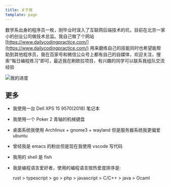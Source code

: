 ```yaml
---
title: 关于我
template: page
---
```


数学系出身的程序员一枚，刚毕业时误入了互联网后端技术的坑，目前在北京一家小的创业公司做技术总监。我自己做了个网站[https://www.dailycodingpractice.com/](https://www.dailycodingpractice.com/) 用来磨练自己的技能同时也希望能帮助到其他程序员，我在百家号和微信公众号上都有自己的自媒体，欢迎关注，搜索“每日编程练习”即可，最近我在刷欧拉项目，有兴趣的同学可以联系我组队交流经验

![我的进度](https://projecteuler.net/profile/xcaptain.png)

## 更多

- 我使用一台 Dell XPS 15 9570(2018) 笔记本
- 我使用一个 Poker 2 青轴的机械键盘
- 桌面系统我使用 Archlinux + gnome3 + wayland 但是服务器系统我更偏爱 ubuntu
- 曾经我是 emacs 的粉丝但是现在我使用 vscode 写代码
- 我用的 shell 是 fish
- 我是编程语言爱好者，使用的编程语言按热爱度排序是:

  rust > typescript > go > php > javascript > C/C++ > java > Ocaml
